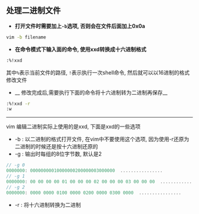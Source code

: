 ## 处理二进制文件

* __打开文件时需要加上`-b`选项, 否则会在文件后面加上0x0a__
```bash
vim -b filename
```
* __在命令模式下输入面的命令, 使用xxd转换成十六进制格式__
```bash
:%!xxd
```
其中`%`表示当前文件的路径, `!`表示执行一次shell命令, 然后就可以以16进制的格式修改文件

* __ 修改完成后,需要执行下面的命令将十六进制转为二进制再保存__ 
```bash
:%!xxd -r
:w
```

---
vim 编辑二进制实际上使用的是xxd, 下面是xxd的一些选项
* -b : 以二进制的格式打开文件, 在vim中不要使用这个选项, 因为使用-r还原为二进制的时候还是按十六进制还原的
* -g : 输出时每组的8位字节数, 默认是2
```c
// -g 0
0000000: 00000000010000000200000003000000  ................
// -g 1
0000000: 00 00 00 00 01 00 00 00 02 00 00 00 03 00 00 00  ................
// -g 2
0000000: 0000 0000 0100 0000 0200 0000 0300 0000  ................
```
* -r : 将十六进制转换为二进制